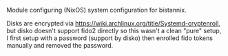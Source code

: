 Module configuring (NixOS) system configuration for bistannix.

Disks are encrypted via https://wiki.archlinux.org/title/Systemd-cryptenroll, but disko doesn't support fido2 directly so this wasn't a clean "pure" setup, I first setup with a password (support by disko) then enrolled fido tokens manually and removed the password.

